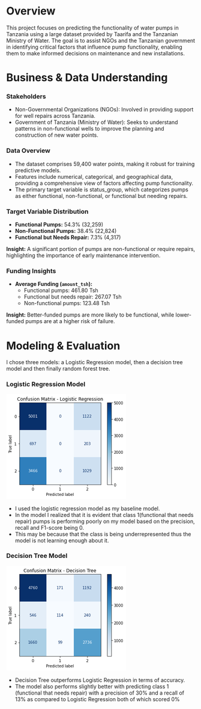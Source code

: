 # Overview
This project focuses on predicting the functionality of water pumps in Tanzania using a large dataset provided by Taarifa and the Tanzanian Ministry of Water. The goal is to assist NGOs and the Tanzanian government in identifying critical factors that influence pump functionality, enabling them to make informed decisions on maintenance and new installations.

# Business & Data Understanding
### Stakeholders
- Non-Governmental Organizations (NGOs): Involved in providing support for well repairs across Tanzania.
- Government of Tanzania (Ministry of Water): Seeks to understand patterns in non-functional wells to improve the planning and construction of new water points.

### Data Overview
- The dataset comprises 59,400 water points, making it robust for training predictive models.
- Features include numerical, categorical, and geographical data, providing a comprehensive view of factors affecting pump functionality.
- The primary target variable is status_group, which categorizes pumps as either functional, non-functional, or functional but needing repairs.

### Target Variable Distribution
   - **Functional Pumps:** 54.3% (32,259)
   - **Non-Functional Pumps:** 38.4% (22,824)
   - **Functional but Needs Repair:** 7.3% (4,317)

   **Insight:** A significant portion of pumps are non-functional or require repairs, highlighting the importance of early maintenance intervention.

### Funding Insights
   - **Average Funding (`amount_tsh`):**
     - Functional pumps: 461.80 Tsh
     - Functional but needs repair: 267.07 Tsh
     - Non-functional pumps: 123.48 Tsh

   **Insight:** Better-funded pumps are more likely to be functional, while lower-funded pumps are at a higher risk of failure.

# Modeling & Evaluation
I chose three models: a Logistic Regression model, then a decision tree model and then finally random forest tree.
### Logistic Regression Model
![Logistic Regression Model](image.png)
- I used the logistic regression model as my baseline model.
- In the model I realized that it is evident that class 1(functional that needs repair) pumps is performing poorly on my model based on the precision, recall and F1-score being 0.
- This may be because that the class is being underrepresented thus the model is not learning enough about it.

### Decision Tree Model
![Decision Tree Model](image-1.png)
- Decision Tree outperforms Logistic Regression in terms of accuracy.
- The model also performs slightly better with predicting class 1 (functional that needs repair) with a precision of 30% and a recall of 13% as compared to Logistic Regression both of which scored 0%





